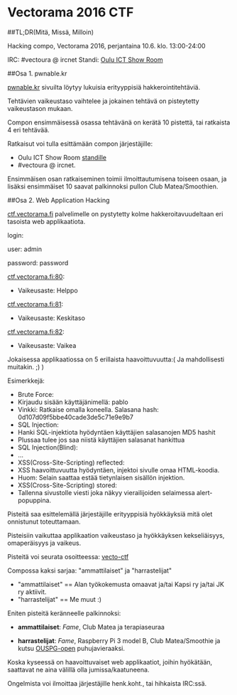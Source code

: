 # Vectorama 2016 CTF

##TL;DR(Mitä, Missä, Milloin)

Hacking compo, Vectorama 2016, perjantaina 10.6. klo. 13:00-24:00

IRC: #vectoura @ ircnet
Standi: [Oulu ICT Show Room](https://github.com/ouspg/vecto-ctf/blob/master/compo.png)

##Osa 1. pwnable.kr

[pwnable.kr](http://pwnable.kr/play.php) sivuilta löytyy lukuisia erityyppisiä hakkerointitehtäviä.

Tehtävien vaikeustaso vaihtelee ja jokainen tehtävä on pisteytetty vaikeustason mukaan.

Compon ensimmäisessä osassa tehtävänä on kerätä 10 pistettä, tai ratkaista 4 eri tehtävää.

Ratkaisut voi tulla esittämään compon järjestäjille: 

 * Oulu ICT Show Room [standille](https://github.com/ouspg/vecto-ctf/blob/master/compo.png)
 * #vectoura @ ircnet. 


Ensimmäisen osan ratkaiseminen toimii ilmoittautumisena toiseen osaan, ja lisäksi ensimmäiset 10 saavat palkinnoksi pullon Club Matea/Smoothien.  


##Osa 2. Web Application Hacking

[ctf.vectorama.fi](http://ctf.vectorama.fi) palvelimelle on pystytetty kolme hakkeroitavuudeltaan eri tasoista web applikaatiota.

login:

user: admin

password: password


[ctf.vectorama.fi:80](http://ctf.vectorama.fi:80):

 * Vaikeusaste: Helppo

[ctf.vectorama.fi:81](http://ctf.vectorama.fi:81):

 * Vaikeusaste: Keskitaso

[ctf.vectorama.fi:82](http://ctf.vectorama.fi:82):

 * Vaikeusaste: Vaikea

Jokaisessa applikaatiossa on 5 erillaista haavoittuvuutta:( Ja mahdollisesti muitakin. ;) )

Esimerkkejä:

 * Brute Force:
  * Kirjaudu sisään käyttäjänimellä: pablo 
  * Vinkki: Ratkaise omalla koneella. Salasana hash: 0d107d09f5bbe40cade3de5c71e9e9b7
 * SQL Injection:  
  * Hanki SQL-injektiota hyödyntäen käyttäjien salasanojen MD5 hashit
  * Plussaa tulee jos saa niistä käyttäjien salasanat hankittua
 * SQL Injection(Blind):
  * ...
 * XSS(Cross-Site-Scripting) reflected:
  * XSS haavoittuvuutta hyödyntäen, injektoi sivulle omaa HTML-koodia.
  * Huom: Selain saattaa estää tietynlaisen sisällön injektion.
 * XSS(Cross-Site-Scripting) stored:
  * Tallenna sivustolle viesti joka näkyy vierailijoiden selaimessa alert-popuppina.

Pisteitä saa esittelemällä järjestäjille erityyppisiä hyökkäyksiä mitä olet onnistunut toteuttamaan. 

Pisteisiin vaikuttaa applikaation vaikeustaso ja hyökkäyksen kekseliäisyys, omaperäisyys ja vaikeus. 

Pisteitä voi seurata osoitteessa: [vecto-ctf](https://ouspg.github.io/vecto-ctf/)

Compossa kaksi sarjaa: "ammattilaiset" ja "harrastelijat"

 * "ammattilaiset" == Alan työkokemusta omaavat ja/tai Kapsi ry ja/tai JK ry aktiivit.
 * "harrastelijat" == Me muut :)

Eniten pisteitä keränneelle palkinnoksi: 

 * **ammattilaiset**: *Fame*, Club Matea ja terapiaseuraa

 * **harrastelijat**: *Fame*, Raspberry Pi 3 model B, Club Matea/Smoothie ja kutsu [OUSPG-open](https://github.com/ouspg/ouspg-open) puhujavieraaksi.

Koska kyseessä on haavoittuvaiset web applikaatiot, joihin hyökätään, saattavat ne aina välillä olla jumissa/kaatuneena.

Ongelmista voi ilmoittaa järjestäjille henk.koht., tai hihkaista IRC:ssä.
